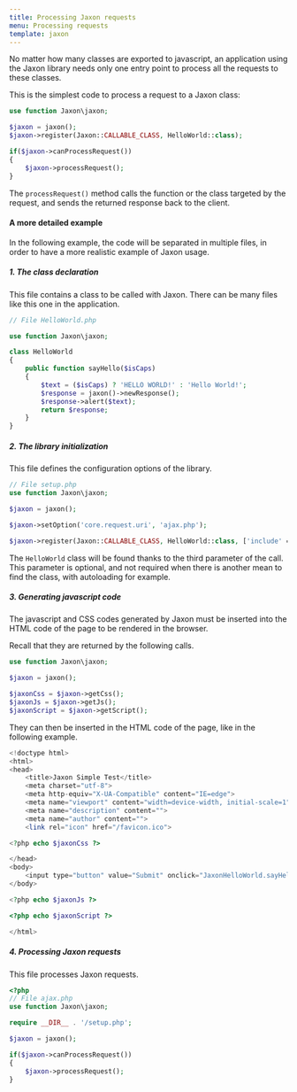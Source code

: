 ```yaml
---
title: Processing Jaxon requests
menu: Processing requests
template: jaxon
---
```


No matter how many classes are exported to javascript, an application using the Jaxon library needs only one entry point to process all the requests to these classes.

This is the simplest code to process a request to a Jaxon class:

```php
use function Jaxon\jaxon;

$jaxon = jaxon();
$jaxon->register(Jaxon::CALLABLE_CLASS, HelloWorld::class);

if($jaxon->canProcessRequest())
{
    $jaxon->processRequest();
}
```

The `processRequest()` method calls the function or the class targeted by the request, and sends the returned response back to the client.

#### A more detailed example

In the following example, the code will be separated in multiple files, in order to have a more realistic example of Jaxon usage.

##### 1. The class declaration

This file contains a class to be called with Jaxon.
There can be many files like this one in the application.

```php
// File HelloWorld.php

use function Jaxon\jaxon;

class HelloWorld
{
    public function sayHello($isCaps)
    {
        $text = ($isCaps) ? 'HELLO WORLD!' : 'Hello World!';
        $response = jaxon()->newResponse();
        $response->alert($text);
        return $response;
    }
}
```

##### 2. The library initialization

This file defines the configuration options of the library.

```php
// File setup.php
use function Jaxon\jaxon;

$jaxon = jaxon();

$jaxon->setOption('core.request.uri', 'ajax.php');

$jaxon->register(Jaxon::CALLABLE_CLASS, HelloWorld::class, ['include' => __DIR__ . '/HelloWorld.php']);
```

The `HelloWorld` class will be found thanks to the third parameter of the call.
This parameter is optional, and not required when there is another mean to find the class, with autoloading for example.

##### 3. Generating javascript code

The javascript and CSS codes generated by Jaxon must be inserted into the HTML code of the page to be rendered in the browser.

Recall that they are returned by the following calls.

```php
use function Jaxon\jaxon;

$jaxon = jaxon();

$jaxonCss = $jaxon->getCss();
$jaxonJs = $jaxon->getJs();
$jaxonScript = $jaxon->getScript();
```

They can then be inserted in the HTML code of the page, like in the following example.

```php
<!doctype html>
<html>
<head>
    <title>Jaxon Simple Test</title>
    <meta charset="utf-8">
    <meta http-equiv="X-UA-Compatible" content="IE=edge">
    <meta name="viewport" content="width=device-width, initial-scale=1">
    <meta name="description" content="">
    <meta name="author" content="">
    <link rel="icon" href="/favicon.ico">

<?php echo $jaxonCss ?>

</head>
<body>
    <input type="button" value="Submit" onclick="JaxonHelloWorld.sayHello(1);return false;" />
</body>

<?php echo $jaxonJs ?>

<?php echo $jaxonScript ?>

</html>
```

##### 4. Processing Jaxon requests

This file processes Jaxon requests.

```php
<?php
// File ajax.php
use function Jaxon\jaxon;

require __DIR__ . '/setup.php';

$jaxon = jaxon();

if($jaxon->canProcessRequest())
{
    $jaxon->processRequest();
}
```
